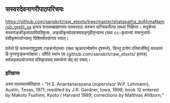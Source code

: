 
## सस्वरदेवनागरीपाठपरिचयः
https://github.com/sanskrit/raw_etexts/tree/master/shatapatha_brAhmaNam/sb_gretil_sa इत्यत्र शतपथब्राह्मणस्य सस्वरपाठः कश्चन यान्त्रिकरीत्या लब्ध्वा निक्षिप्तः। मादृशेभ्यः सस्वराङ्कीकृतपाठपिपठिषुभ्यः, अङ्कीकृतवेदवाक्यसङ्गृहीतृभ्यश्च (यथा cc-कृताभ्यां रामानुजार्य-वंशीकृष्णार्याभ्याम्) विशिष्योपयोगाय स्यात्।

वर्तन्ते हि काश्चनाशुद्धयष् टङ्कनोद्भवाः (यथा ॠकारान्वेषणेन दृश्यन्ते), किन्तु प्रायेण परिमार्जयितुं सरलतरं हि पुनरुट्टङ्कनापेक्षया। दर्शिते स्थान एव (github.com/sanskrit/raw_etexts/ इत्यत्र) सर्वग्राहकप्रयोजनाय परिष्कृतयस् समर्प्यन्ते चेद् वरं स्यात्। 

### इतिहासः
अस्य पाठस्यास्येतिहासः - "H.S. Anantanarayana 
(supervisor W.P. Lehmann), 
Austin, Texas, 1971; 
reedited by J.R. Gardner, Iowa, 1998; 
book 12 entered by Makoto Fushimi, 
Kyoto / Harvard 1999; 
corrections by Matthias Ahlborn;"
